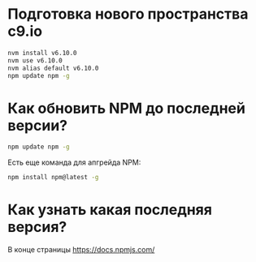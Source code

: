 Подготовка нового пространства c9.io
=====================================
```bash
nvm install v6.10.0
nvm use v6.10.0
nvm alias default v6.10.0
npm update npm -g
```

Как обновить NPM до последней версии?
=====================================
```bash
npm update npm -g
```

Есть еще команда для апгрейда NPM:

```bash
npm install npm@latest -g
```

Как узнать какая последняя версия?
=================================

В конце страницы https://docs.npmjs.com/
